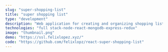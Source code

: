 ```yaml
---
slug: "super-shopping-list"
title: "super shopping list"
type: "development"
description: "Web application for creating and organizing shopping lists without hassle!, practice project that I constructed from scratch starting from designing in Figma and leveraging the power of the MERN stack for the development."
technologies: "full stack-node-react-mongodb-express-redux"
image: "thumbnail.png"
demo: "https://ssl.felixlopez.xyz/"
code: "https://github.com/felixlopz/react-super-shopping-list"
---
```

